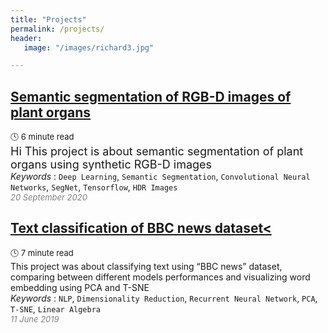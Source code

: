 ```yaml
---
title: "Projects"
permalink: /projects/
header:
   image: "/images/richard3.jpg"

---
```

## [Semantic segmentation of RGB-D images of plant organs](https://alpharouk.github.io/semantic-segmentation-of-plants-with-segnet/)
<font size="2">:clock4: 6 minute read</font>\
<font size="4">Hi This project is about semantic segmentation of plant organs using synthetic RGB-D images</font>  
  *Keywords* : `Deep Learning`, `Semantic Segmentation`, `Convolutional Neural Networks`, `SegNet`, `Tensorflow`, `HDR Images`  
<span style="color:grey">*<font size="2">20 September 2020</font>*</span>

## [Text classification of BBC news dataset<](https://alpharouk.github.io/nlp-project/)
<font size="2">:clock4: 7 minute read</font>  
This project was about classifying text using “BBC news” dataset, comparing between different models performances and visualizing word embedding using PCA and T-SNE  
*Keywords* : `NLP`, `Dimensionality Reduction`, `Recurrent Neural Network`, `PCA`, `T-SNE`, `Linear Algebra`  
<span style="color:grey">*<font size="2">11 June 2019</font>*</span>
